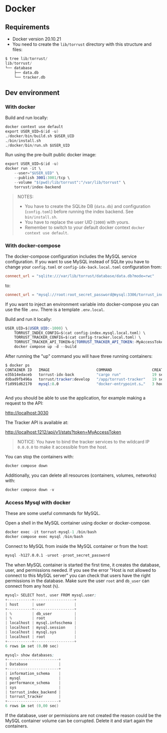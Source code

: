 # Docker

## Requirements

- Docker version 20.10.21
- You need to create the `lib/torrust` directory with this structure and files:

```s
$ tree lib/torrust/
lib/torrust/
└── database
    ├── data.db
    └── tracker.db
```

## Dev environment

### With docker

Build and run locally:

```s
docker context use default
export USER_UID=$(id -u)
./docker/bin/build.sh $USER_UID
./bin/install.sh
./docker/bin/run.sh $USER_UID
```

Run using the pre-built public docker image:

```s
export USER_UID=$(id -u)
docker run -it \
    --user="$USER_UID" \
    --publish 3001:3001/tcp \
    --volume "$(pwd)/lib/torrust":"/var/lib/torrust" \
    torrust/index-backend
```

> NOTES:
>
> - You have to create the SQLite DB (`data.db`) and configuration (`config.toml`) before running the index backend. See `bin/install.sh`.
> - You have to replace the user UID (`1000`) with yours.
> - Remember to switch to your default docker context `docker context use default`.

### With docker-compose

The docker-compose configuration includes the MySQL service configuration. If you want to use MySQL instead of SQLite you have to change your `config.toml` or `config-idx-back.local.toml` configuration from:

```toml
connect_url = "sqlite:///var/lib/torrust/database/data.db?mode=rwc"
```

to:

```toml
connect_url = "mysql://root:root_secret_password@mysql:3306/torrust_index_backend"
```

If you want to inject an environment variable into docker-compose you can use the file `.env`. There is a template `.env.local`.

Build and run it locally:

```s
USER_UID=${USER_UID:-1000} \
    TORRUST_INDEX_CONFIG=$(cat config-index.mysql.local.toml) \
    TORRUST_TRACKER_CONFIG=$(cat config-tracker.local.toml) \
    TORRUST_TRACKER_API_TOKEN=${TORRUST_TRACKER_API_TOKEN:-MyAccessToken} \
    docker compose up -d --build
```

After running the "up" command you will have three running containers:

```s
$ docker ps
CONTAINER ID   IMAGE                     COMMAND                  CREATED          STATUS                    PORTS                                                                                            NAMES
e35b14edaceb   torrust-idx-back          "cargo run"              19 seconds ago   Up 17 seconds             0.0.0.0:3001->3001/tcp, :::3001->3001/tcp                                                        torrust-idx-back-1
ddbad9fb496a   torrust/tracker:develop   "/app/torrust-tracker"   19 seconds ago   Up 18 seconds             0.0.0.0:1212->1212/tcp, :::1212->1212/tcp, 0.0.0.0:6969->6969/udp, :::6969->6969/udp, 7070/tcp   torrust-tracker-1
f1d991d62170   mysql:8.0                 "docker-entrypoint.s…"   3 hours ago      Up 18 seconds (healthy)   0.0.0.0:3306->3306/tcp, :::3306->3306/tcp, 33060/tcp                                             torrust-mysql-1
                                                                             torrust-mysql-1
```

And you should be able to use the application, for example making a request to the API:

<http://localhost:3030>

The Tracker API is available at:

<http://localhost:1212/api/v1/stats?token=MyAccessToken>

> NOTICE: You have to bind the tracker services to the wildcard IP `0.0.0.0` to make it accessible from the host.

You can stop the containers with:

```s
docker compose down
```

Additionally, you can delete all resources (containers, volumes, networks) with:

```s
docker compose down -v
```

### Access Mysql with docker

These are some useful commands for MySQL.

Open a shell in the MySQL container using docker or docker-compose.

```s
docker exec -it torrust-mysql-1 /bin/bash 
docker compose exec mysql /bin/bash
```

Connect to MySQL from inside the MySQL container or from the host:

```s
mysql -h127.0.0.1 -uroot -proot_secret_password
```

The when MySQL container is started the first time, it creates the database, user, and permissions needed.
If you see the error "Host is not allowed to connect to this MySQL server" you can check that users have the right permissions in the database. Make sure the user `root` and `db_user` can connect from any host (`%`).

```s
mysql> SELECT host, user FROM mysql.user;
+-----------+------------------+
| host      | user             |
+-----------+------------------+
| %         | db_user          |
| %         | root             |
| localhost | mysql.infoschema |
| localhost | mysql.session    |
| localhost | mysql.sys        |
| localhost | root             |
+-----------+------------------+
6 rows in set (0.00 sec)
```

```s
mysql> show databases;
+-----------------------+
| Database              |
+-----------------------+
| information_schema    |
| mysql                 |
| performance_schema    |
| sys                   |
| torrust_index_backend |
| torrust_tracker       |
+-----------------------+
6 rows in set (0,00 sec)
```

If the database, user or permissions are not created the reason could be the MySQL container volume can be corrupted. Delete it and start again the containers.

